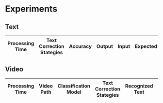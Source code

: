 # Experiments


## Text

| Processing Time   | Text Correction Stategies   | Accuracy   | Output   | Input   | Expected   |
|-------------------|-----------------------------|------------|----------|---------|------------|


## Video

| Processing Time   | Video Path   | Classification Model   | Text Correction Stategies   | Recognized Text   | Final Corrected Text   | Expected   |
|-------------------|--------------|------------------------|-----------------------------|-------------------|------------------------|------------|
